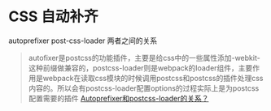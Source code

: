 # CSS 自动补齐
autoprefixer post-css-loader
两者之间的关系
> autofixer是postcss的功能插件，主要是给css中的一些属性添加-webkit-这种前缀做兼容的，postcss-loader则是webpack的loader组件，主要作用是webpack在读取css模块的时候调用postcss和postcss的插件处理css内容的。所以会有postcss-loader配置options的过程实际上是为postcss配置需要的插件
> [Autoprefixer和postcss-loader的关系？](https://www.zhihu.com/question/304469194/answer/544498018)

